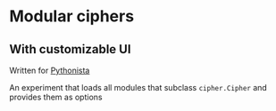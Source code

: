 # Modular ciphers
## With customizable UI

Written for [Pythonista](http://omz-software.com/pythonista/)

An experiment that loads all modules that subclass `cipher.Cipher` and provides them as options